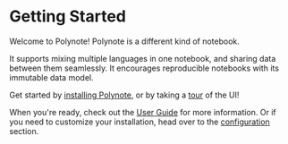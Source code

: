 # Getting Started

Welcome to Polynote! Polynote is a different kind of notebook. 

It supports mixing multiple languages in one notebook, and sharing data between them seamlessly. 
It encourages reproducible notebooks with its immutable data model.

Get started by [installing Polynote](installation.md), or by taking a [tour](tour.md) of the UI!

When you're ready, check out the [User Guide](basic-usage.md) for more information. Or if you need to customize your 
installation, head over to the [configuration](server-configuration.md) section. 